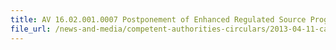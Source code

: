 ```yaml
---
title: AV 16.02.001.0007 Postponement of Enhanced Regulated Source Progamme for Specific Food Products Imported from Malaysia 
file_url: /news-and-media/competent-authorities-circulars/2013-04-11-ca.pdf
---
```

